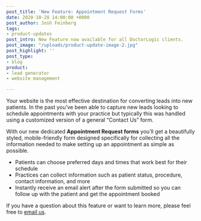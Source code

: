```yaml
---
post_title: 'New Feature: Appointment Request Forms'
date: 2020-10-28 14:00:00 +0000
post_author: Josh Feinberg
tags:
- product-updates
post_intro: New Feature now available for all DoctorLogic clients.
post_image: "/uploads/product-update-image-2.jpg"
post_highlight: ''
post_type:
- blog
product:
- lead generator
- website management

---
```

Your website is the most effective destination for converting leads into new patients. In the past you’ve been able to capture new leads looking to schedule appointments with your practice but typically this was handled using a customized version of a general “Contact Us” form.

With our new dedicated **Appointment Request forms** you’ll get a beautifully styled, mobile-friendly form designed specifically for collecting all the information needed to make setting up an appointment as simple as possible.

* Patients can choose preferred days and times that work best for their schedule
* Practices can collect information such as patient status, procedure, contact information, and more
* Instantly receive an email alert after the form submitted so you can follow up with the patient and get the appointment booked

If you have a question about this feature or want to learn more, please feel free to [email us](mailto:success@doctorlogic.com?subject=Interested%20in%20Appointment%20Request%20Forms).